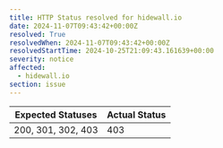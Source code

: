 ```yaml
---
title: HTTP Status resolved for hidewall.io
date: 2024-11-07T09:43:42+00:00Z
resolved: True
resolvedWhen: 2024-11-07T09:43:42+00:00Z
resolvedStartTime: 2024-10-25T21:09:43.161639+00:00
severity: notice
affected:
  - hidewall.io
section: issue
---
```


| Expected Statuses | Actual Status  |
|-------------------|----------------|
| 200, 301, 302, 403 | 403 |
